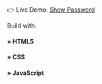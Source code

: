 👉 Live Demo: <a href='https://show-password-seven.vercel.app/'>Show Password</a>

Build with:
<h4> » HTML5 </h4>
 <h4> » CSS  </h4>
 <h4>» JavaScript <h4>
<div align='center'>
<img src=''/>

</div>


